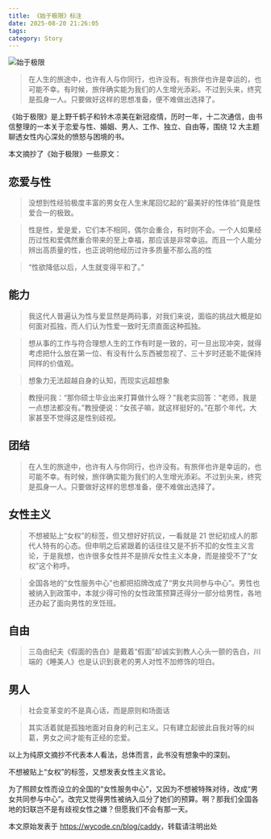```yaml
---
title: 《始于极限》标注
date: 2025-08-20 21:26:05
tags:
category: Story
---
```


![始于极限](https://pic.arkread.com/cover/ebook/f/407667944.1663903605.jpg!cover_default.jpg)

> 在人生的旅途中，也许有人与你同行，也许没有。有旅伴也许是幸运的，也可能不幸。有时候，旅伴确实能为我们的人生增光添彩。不过到头来，终究是孤身一人。只要做好这样的思想准备，便不难做出选择了。

《始于极限》是上野千鹤子和铃木凉美在新冠疫情，历时一年，十二次通信，由书信整理的一本关于恋爱与性、婚姻、男人、工作、独立、自由等，围绕 12 大主题聊透女性内心深处的愤怒与困境的书。

本文摘抄了《始于极限》一些原文：

<!--more-->

## 恋爱与性

> 没想到性经验极度丰富的男女在人生末尾回忆起的“最美好的性体验”竟是性爱合一的极致。

> 性是性，爱是爱，它们本不相同，偶尔会重合，有时则不会。一个人如果经历过性和爱偶然重合带来的至上幸福，那应该是非常幸运。而且一个人能分辨出高质量的性，也正说明他经历过许多质量不那么高的性

> “性欲降低以后，人生就变得平和了。”

## 能力

> 我这代人普遍认为性与爱显然是两码事，对我们来说，面临的挑战大概是如何面对孤独，而人们认为性爱一致时无须直面这种孤独。

> 想从事的工作与符合理想人生的工作有时是一致的，可一旦出现冲突，就得考虑把什么放在第一位、有没有什么东西被忽视了、三十岁时还能不能保持同样的价值观。

> 想象力无法超越自身的认知，而现实远超想象

> 教授问我：“那你硕士毕业出来打算做什么呀？”我老实回答：“老师，我是一点想法都没有。”教授便说：“女孩子嘛，就这样挺好的。”在那个年代，大家甚至不觉得这是性别歧视。

## 团结

> 在人生的旅途中，也许有人与你同行，也许没有。有旅伴也许是幸运的，也可能不幸。有时候，旅伴确实能为我们的人生增光添彩。不过到头来，终究是孤身一人。只要做好这样的思想准备，便不难做出选择了。

## 女性主义

> 不想被贴上“女权”的标签，但又想好好抗议，一看就是 21 世纪初成人的那代人特有的心态。但申明之后紧跟着的话往往又是不折不扣的女性主义言论，于是我想，也许很多女性并不是排斥女性主义本身，而是接受不了“女权”这个称呼。

> 全国各地的“女性服务中心”也都把招牌改成了“男女共同参与中心”。男性也被纳入到政策中，本就少得可怜的女性政策预算还得分一部分给男性，各地还办起了面向男性的烹饪班。

## 自由

> 三岛由纪夫《假面的告白》是戴着“假面”却诚实到教人心头一颤的告白，川端的《睡美人》也是认识到衰老的男人对性不加修饰的坦白。

## 男人

> 社会变革变的不是真心话，而是原则和场面话

> 其实活着就是孤独地面对自身的利己主义。只有建立起彼此自我对等的纠葛，男女之间才能有正经的恋爱。

以上为纯原文摘抄不代表本人看法，总体而言，此书没有想象中的深刻。

不想被贴上“女权”的标签，又想发表女性主义言论。

为了照顾女性而设立的全国的“女性服务中心”，又因为不想被特殊对待，改成“男女共同参与中心”。改完又觉得男性被纳入瓜分了她们的预算。啊？那我们全国各地的妇联岂不是有歧视女性之嫌？但愿我们不会有那一天。

本文原始发表于 <https://wycode.cn/blog/caddy>，转载请注明出处
